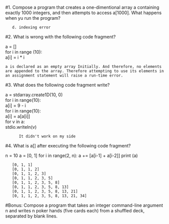 #1. Compose a program that creates a one-dimentional array a containing exactly 1000 integers, and then attempts to access a[1000]. What happens when yu run the program?  

       d. indexing error




#2. What is wrong with the following code fragment?  

a = []  
for i in range (10):  
	a[i] = i * i  

    a is declared as an empty array Initially. And therefore, no elements are appended to the array. Therefore attempting to use its elements in an assignment statement will raise a run-time error.

#3. What does the following code fragment write?  

a = stdarray.create1D(10, 0)  
for i in range(10):  
   a[i] = 9 - i  
for i in range(10):  
   a[i] = a[a[i]]  
for v in a:  
   stdio.writeln(v)  


          It didn't work on my side


#4. What is a[] after executing the following code fragment?

n = 10
a = [0, 1]
for i in range(2, n):
   a += [a[i-1] + a[i-2]]
   print (a)


       [0, 1, 1]
       [0, 1, 1, 2]
       [0, 1, 1, 2, 3]
       [0, 1, 1, 2, 3, 5]
       [0, 1, 1, 2, 3, 5, 8]
       [0, 1, 1, 2, 3, 5, 8, 13]
       [0, 1, 1, 2, 3, 5, 8, 13, 21]
       [0, 1, 1, 2, 3, 5, 8, 13, 21, 34]

#Bonus: Compose a program that takes an integer command-line argument n and writes n poker hands (five cards each) from a shuffled deck, separated by blank lines.
